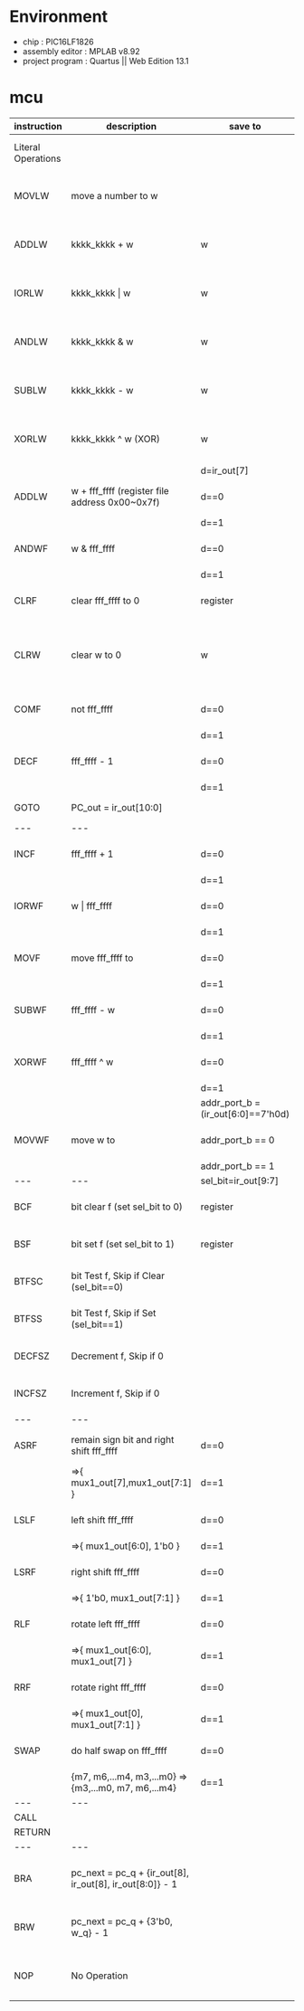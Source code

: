 # Environment
- chip : PIC16LF1826
- assembly editor : MPLAB v8.92
- project program : Quartus || Web Edition 13.1
# mcu
|instruction|description|save to||signal|
|---|---|---|---|---|
|Literal Operations||||number = kkkk kkkk|
|MOVLW|move a number to w|||11 0000 kkkk kkkk|
|ADDLW| kkkk_kkkk + w|w||11 1110 kkkk kkkk|
|IORLW| kkkk_kkkk \| w|w||11 1000 kkkk kkkk|
|ANDLW| kkkk_kkkk & w|w||11 1001 kkkk kkkk|
|SUBLW| kkkk_kkkk - w|w||11 1100 kkkk kkkk|
|XORLW| kkkk_kkkk ^ w (XOR)|w||11 1010 kkkk kkkk|
|||d=ir_out[7]|
|ADDLW|w + fff_ffff (register file address 0x00~0x7f)|d==0|w|00 0111 dfff ffff|
|||d==1|register||
|ANDWF|w & fff_ffff|d==0|w|00 0101 dfff ffff|
|||d==1|register||
|CLRF|clear fff_ffff to 0|register||00 0001 1fff ffff|
|CLRW|clear w to 0|w||00 0001 0000 00xx (x:Don't care)|
|COMF|not fff_ffff|d==0|w|00 1001 dfff ffff|
|||d==1|register||
|DECF|fff_ffff - 1|d==0|w|00 0011 dfff ffff|
|||d==1|register||
|GOTO| PC_out = ir_out[10:0]|||10 1fff ffff ffff|
|---|---|
|INCF|fff_ffff + 1|d==0|w|00 1010 dfff ffff|
|||d==1|register||
|IORWF|w \| fff_ffff|d==0|w|00 0100 dfff ffff|
|||d==1|register||
|MOVF|move fff_ffff to|d==0|w|00 1000 dfff ffff|
|||d==1|register||
|SUBWF| fff_ffff - w | d==0 | w | 00 0010 dfff ffff |
|||d==1|register||
|XORWF| fff_ffff ^ w | d==0 | w | 00 0110 dfff ffff |
|||d==1|register||
|||addr_port_b = (ir_out[6:0]==7'h0d) |||
|MOVWF| move w to | addr_port_b == 0 | register | 00 0000 1fff ffff |
||| addr_port_b == 1 | port_b | |
|---|---| sel_bit=ir_out[9:7]|
|BCF| bit clear f (set sel_bit to 0) | register ||  01 00bb bfff ffff |
|BSF| bit set f (set sel_bit to 1) | register || 01 01bb bfff ffff |
|BTFSC| bit Test f, Skip if Clear (sel_bit==0) ||| 01 10bb bfff ffff |
|BTFSS| bit Test f, Skip if Set (sel_bit==1) ||| 01 11bb bfff ffff |
|DECFSZ| Decrement f, Skip if 0 ||| 00 1011 dfff ffff |
|INCFSZ| Increment f, Skip if 0 ||| 00 1111 dfff ffff |
|---|---|
|ASRF| remain sign bit and right shift fff_ffff | d==0 | w |  11 0111 dfff ffff |
|| =>{ mux1_out[7],mux1_out[7:1] }| d==1 | register ||
|LSLF| left shift fff_ffff |  d==0 | w | 11 0101 dfff ffff |
|| =>{ mux1_out[6:0], 1'b0 } | d==1 | register ||
|LSRF| right shift fff_ffff |  d==0 | w | 11 0110 dfff ffff |
|| =>{ 1'b0, mux1_out[7:1] } | d==1 | register ||
|RLF| rotate left fff_ffff |  d==0 | w | 00 1101 dfff ffff |
|| =>{ mux1_out[6:0], mux1_out[7] } | d==1 | register ||
|RRF| rotate right fff_ffff |  d==0 | w | 00 1100 dfff ffff |
|| =>{ mux1_out[0], mux1_out[7:1] } | d==1 | register ||
|SWAP|do half swap on fff_ffff |  d==0 | w | 00 1110 dfff ffff |
|| {m7, m6,...m4, m3,...m0} => {m3,...m0, m7, m6,...m4} | d==1 | register ||
|---|---|
|CALL||
|RETURN||
|---|---|
|BRA| pc_next = pc_q + {ir_out[8], ir_out[8], ir_out[8:0]} - 1||| 11 001k kkkk kkkk |
|BRW| pc_next = pc_q + {3'b0, w_q} - 1|||00 0000 0000 1011 |
|NOP|No Operation||| 00 0000 0000 0000 |
